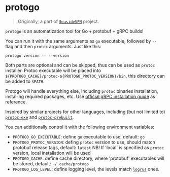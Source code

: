 # protogo

> Originally, a part of [`SeasideVPN`](https://github.com/pseusys/SeasideVPN) project.

`protogo` is an automatization tool for Go + protobuf + gRPC builds!

You can run it with the same arguments as `go` executable, followed by `--` flag and then `protoc` arguments.
Just like this:

```shell
protogo version -- --version
```

Both parts are optional and can be skipped, thus can be used as `protoc` installer.
Protoc executable will be placed into `${PROTOGO_CACHE}/protoc-${PROTOGO_PROTOC_VERSION}/bin`, this directory can be added to `$PATH`.


Protogo will handle everything else, including `protoc` binaries installation, installing required packages, etc.
Use [official gRPC installation guide](https://grpc.io/docs/languages/go/quickstart/#prerequisites) as reference.

Inspired by similar projects for other languages, including (but not limited to) [`protoc-exe`](https://pypi.org/project/protoc-exe/) and [`protoc-prebuilt`](https://crates.io/crates/protoc-prebuilt/).

You can additionally control it with the following environment variables:

  - `PROTOGO_GO_EXECUTABLE`: define `go` executable to use, default: `go`
  - `PROTOGO_PROTOC_VERSION`: defing `protoc` version to use, should match protobuf release tags, default: `latest`
      NB! If 'local' is specified as `protoc` version, local installation will be used
  - `PROTOGO_CACHE`: define cache directory, where 'protobuf' executables will be stored, default: `~/.cache/protogo`
  - `PROTOGO_LOG_LEVEL`: define logging level, the levels match [`logrus`](https://github.com/sirupsen/logrus) ones.
